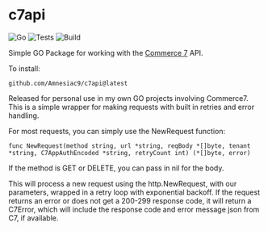 # c7api

![Go](https://github.com/Amnesiac9/c7api/actions/workflows/go.yml/badge.svg?branch=main)
![Tests](https://github.com/Amnesiac9/c7api/actions/workflows/tests.yml/badge.svg?branch=main)
![Build](https://github.com/Amnesiac9/c7api/actions/workflows/build.yml/badge.svg?branch=main)


Simple GO Package for working with the [Commerce 7](https://commerce7.com/) API.

To install:
```
github.com/Amnesiac9/c7api@latest
```

Released for personal use in my own GO projects involving Commerce7. This is a simple wrapper for making requests with built in retries and error handling.

For most requests, you can simply use the NewRequest function:
```
func NewRequest(method string, url *string, reqBody *[]byte, tenant *string, C7AppAuthEncoded *string, retryCount int) (*[]byte, error)
```
If the method is GET or DELETE, you can pass in nil for the body.

This will process a new request using the http.NewRequest, with our parameters, wrapped in a retry loop with exponential backoff. If the request returns an error or does not get a 200-299 response code, it will return a C7Error, which will include the response code and error message json from C7, if available.



